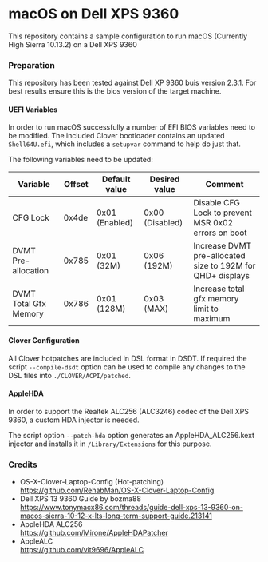macOS on Dell XPS 9360
======================

This repository contains a sample configuration to run macOS (Currently High Sierra 10.13.2) on a Dell XPS 9360

### Preparation

This repository has been tested against Dell XP 9360 buis version 2.3.1. For best results ensure this is the bios version of the target machine.

#### UEFI Variables

In order to run macOS successfully a number of EFI BIOS variables need to be modified. The included Clover bootloader contains an updated `Shell64U.efi`, which includes a `setupvar` command to help do just that.

The following variables need to be updated:

| Variable              | Offset | Default value  | Desired value   | Comment                                                    |
|-----------------------|--------|----------------|-----------------|------------------------------------------------------------|
| CFG Lock              | 0x4de  | 0x01 (Enabled) | 0x00 (Disabled) | Disable CFG Lock to prevent MSR 0x02 errors on boot        |
| DVMT Pre-allocation   | 0x785  | 0x01 (32M)     | 0x06 (192M)     | Increase DVMT pre-allocated size to 192M for QHD+ displays |
| DVMT Total Gfx Memory | 0x786  | 0x01 (128M)    | 0x03 (MAX)      | Increase total gfx memory limit to maximum                 |

#### Clover Configuration

All Clover hotpatches are included in DSL format in DSDT. If required the script `--compile-dsdt` option can be used to compile any changes to the DSL files into `./CLOVER/ACPI/patched`.

#### AppleHDA

In order to support the Realtek ALC256 (ALC3246) codec of the Dell XPS 9360, a custom HDA injector is needed.

The script option `--patch-hda` option generates an AppleHDA_ALC256.kext injector and installs it in `/Library/Extensions` for this purpose.


### Credits

  - OS-X-Clover-Laptop-Config (Hot-patching)  
  https://github.com/RehabMan/OS-X-Clover-Laptop-Config
  - Dell XPS 13 9360 Guide by bozma88  
  https://www.tonymacx86.com/threads/guide-dell-xps-13-9360-on-macos-sierra-10-12-x-lts-long-term-support-guide.213141
  - AppleHDA ALC256  
  https://github.com/Mirone/AppleHDAPatcher
  - AppleALC  
  https://github.com/vit9696/AppleALC
